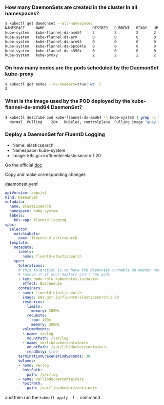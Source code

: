 
### How many DaemonSets are created in the cluster in all namespaces?
    
```bash
$ kubectl get daemonset --all-namespaces
NAMESPACE     NAME                      DESIRED   CURRENT   READY   UP-TO-DATE   AVAILABLE   NODE SELECTOR            AGE
kube-system   kube-flannel-ds-amd64     2         2         2       2            2           <none>                   14m
kube-system   kube-flannel-ds-arm       0         0         0       0            0           <none>                   14m
kube-system   kube-flannel-ds-arm64     0         0         0       0            0           <none>                   14m
kube-system   kube-flannel-ds-ppc64le   0         0         0       0            0           <none>                   14m
kube-system   kube-flannel-ds-s390x     0         0         0       0            0           <none>                   14m
kube-system   kube-proxy                2         2         2       2            2           kubernetes.io/os=linux   14m
```


### On how many nodes are the pods scheduled by the DaemonSet kube-proxy
    
```bash
$ kubectl get nodes --no-headers=true| wc -l
2
```

### What is the image used by the POD deployed by the kube-flannel-ds-amd64 DaemonSet?
    
```bash
$ kubectl describe pod kube-flannel-ds-amd64 -n kube-system | grep -i "pulling image"
  Normal  Pulling    20m   kubelet, controlplane  Pulling image "quay.io/coreos/flannel:v0.12.0-amd64"
```

### Deploy a DaemonSet for FluentD Logging

- Name: elasticsearch
- Namespace: kube-system
- Image: k8s.gcr.io/fluentd-elasticsearch:1.20

Go the official [doc](https://kubernetes.io/docs/concepts/workloads/controllers/daemonset/)

Copy and make corresponding changes

daemonset.yaml
```yaml
apiVersion: apps/v1
kind: DaemonSet
metadata:
  name: elasticsearch
  namespace: kube-system
  labels:
    k8s-app: fluentd-logging
spec:
  selector:
    matchLabels:
      name: fluentd-elasticsearch
  template:
    metadata:
      labels:
        name: fluentd-elasticsearch
    spec:
      tolerations:
      # this toleration is to have the daemonset runnable on master nodes
      # remove it if your masters can't run pods
      - key: node-role.kubernetes.io/master
        effect: NoSchedule
      containers:
      - name: fluentd-elasticsearch
        image: k8s.gcr.io/fluentd-elasticsearch:1.20
        resources:
          limits:
            memory: 200Mi
          requests:
            cpu: 100m
            memory: 200Mi
        volumeMounts:
        - name: varlog
          mountPath: /var/log
        - name: varlibdockercontainers
          mountPath: /var/lib/docker/containers
          readOnly: true
      terminationGracePeriodSeconds: 30
      volumes:
      - name: varlog
        hostPath:
          path: /var/log
      - name: varlibdockercontainers
        hostPath:
          path: /var/lib/docker/containers
```

and then run the `kubectl apply -f .` command
